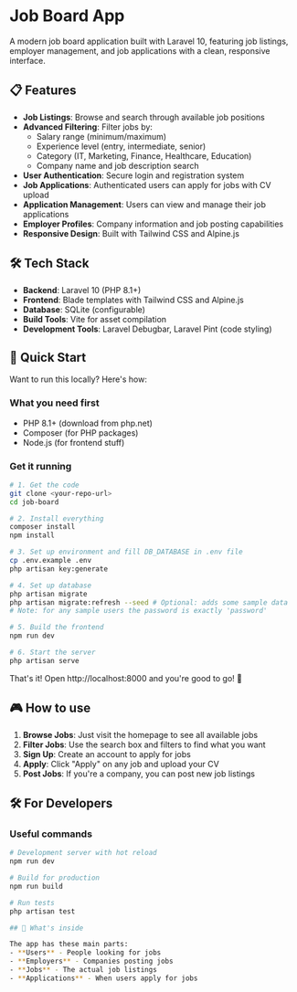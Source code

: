 # Job Board App

A modern job board application built with Laravel 10, featuring job listings, employer management, and job applications with a clean, responsive interface.

## 📋 Features

- **Job Listings**: Browse and search through available job positions
- **Advanced Filtering**: Filter jobs by:
  - Salary range (minimum/maximum)
  - Experience level (entry, intermediate, senior)
  - Category (IT, Marketing, Finance, Healthcare, Education)
  - Company name and job description search
- **User Authentication**: Secure login and registration system
- **Job Applications**: Authenticated users can apply for jobs with CV upload
- **Application Management**: Users can view and manage their job applications
- **Employer Profiles**: Company information and job posting capabilities
- **Responsive Design**: Built with Tailwind CSS and Alpine.js

## 🛠 Tech Stack

- **Backend**: Laravel 10 (PHP 8.1+)
- **Frontend**: Blade templates with Tailwind CSS and Alpine.js
- **Database**: SQLite (configurable)
- **Build Tools**: Vite for asset compilation
- **Development Tools**: Laravel Debugbar, Laravel Pint (code styling)

## 🚀 Quick Start

Want to run this locally? Here's how:

### What you need first
- PHP 8.1+ (download from php.net)
- Composer (for PHP packages)
- Node.js (for frontend stuff)

### Get it running
```bash
# 1. Get the code
git clone <your-repo-url>
cd job-board

# 2. Install everything
composer install
npm install

# 3. Set up environment and fill DB_DATABASE in .env file
cp .env.example .env
php artisan key:generate

# 4. Set up database
php artisan migrate
php artisan migrate:refresh --seed # Optional: adds some sample data
# Note: for any sample users the password is exactly 'password'

# 5. Build the frontend
npm run dev

# 6. Start the server
php artisan serve
```

That's it! Open http://localhost:8000 and you're good to go! 🎉

## 🎮 How to use

1. **Browse Jobs**: Just visit the homepage to see all available jobs
2. **Filter Jobs**: Use the search box and filters to find what you want
3. **Sign Up**: Create an account to apply for jobs
4. **Apply**: Click "Apply" on any job and upload your CV
5. **Post Jobs**: If you're a company, you can post new job listings

## 🛠 For Developers

### Useful commands
```bash
# Development server with hot reload
npm run dev

# Build for production
npm run build

# Run tests
php artisan test

## 📝 What's inside

The app has these main parts:
- **Users** - People looking for jobs
- **Employers** - Companies posting jobs  
- **Jobs** - The actual job listings
- **Applications** - When users apply for jobs

